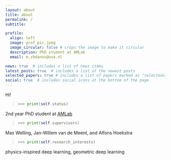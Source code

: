```yaml
---
layout: about
title: about
permalink: /
subtitle:

profile:
  align: left
  image: prof_pic.jpeg
  image_circular: false # crops the image to make it circular
  description: PhD student at AMLab
  email: m.zhdanov@uva.nl

news: true  # includes a list of news items
latest_posts: true  # includes a list of the newest posts
selected_papers: true # includes a list of papers marked as "selected={true}"
social: true  # includes social icons at the bottom of the page
---
```


Hi!

> ```python
> >>> print(self.status)
> ```
2nd year PhD student at [AMLab](http://amlab.science.uva.nl/)

> ```python
> >>> print(self.supervisors)
> ```
Max Welling, Jan-Willem van de Meent, and Alfons Hoekstra

> ```python
> >>> print(self.research_interests)
> ```
physics-inspired deep learning, geometric deep learning
